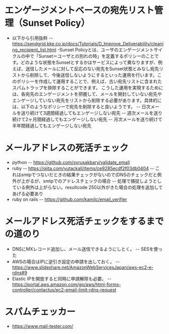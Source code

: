 # エンゲージメントベースの宛先リスト管理（Sunset Policy）
- 以下から引用抜粋
-- https://sendgrid.kke.co.jp/docs/Tutorials/D_Improve_Deliverability/cleaning_recipient_list.html
-Sunset Policyとは、ユーザのエンゲージメントサイクルの中で「Sunset＝ユーザとの別れの時」を定義するポリシーのことです。どのような状態をSunsetとするかはサービスによって異なりますが、例えば、送信したメールに対して反応のない宛先をSunset状態とみなし宛先リストから削除して、今後送信しないようにするといった運用を行います。このポリシーを作成して運用することで、例えば、古い宛先リストに含まれたスパムトラップを排除することができます。 こうした運用を実現するためには、各宛先のエンゲージメントを把握して、メールを開封していない宛先やエンゲージしていない宛先をリストから削除する必要があります。具体的には、以下のようなポリシーで宛先を削除すると良いようです。
-- 日次メールを送り続けて3週間経過してもエンゲージしない宛先
-- 週次メールを送り続けて2ヶ月間経過してもエンゲージしない宛先
-- 月次メールを送り続けて半年間経過してもエンゲージしない宛先

# メールアドレスの死活チェック
- python
-- https://github.com/syrusakbary/validate_email
- ruby
-- https://qiita.com/yutackall/items/ce9285ecdf2f03db0404
-- これはsmtpでつないだときの結果チェックがないので(DNSのチェックだと例外が上がるが、smtpでのアドレスチェックの場合
-- 処理で捕捉しようとしている例外は上がらない。resultcode 250以外がきた場合の処理を追加してあげる必要あり
- ruby on rails
-- https://github.com/kamilc/email_verifier

# メールアドレス死活チェックをするまでの道のり
- DNSにMXレコード追加し、メール送信できるようにしとく。
-- SESを使った
- AWSの場合はIPに逆引き設定の申請を出しておく。
-- https://www.slideshare.net/AmazonWebServicesJapan/aws-ec2-e-rdns#9 
- Elastic IPを開放すると同時に申請解除も必要。
-- https://portal.aws.amazon.com/gp/aws/html-forms-controller/contactus/ec2-email-limit-rdns-request 

# スパムチェッカー
- https://www.mail-tester.com/
